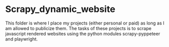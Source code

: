 # Scrapy_dynamic_website
This folder is where I place my projects (either personal or paid) as long as I am allowed to publicize them. 
The tasks of these projects is to scrape javascript rendered websites using the python modules scrapy-pyppeteer and playwright.
